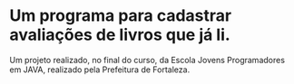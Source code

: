 # Um programa para cadastrar avaliações de livros que já li.
Um projeto realizado, no final do curso, da Escola Jovens Programadores em JAVA, realizado pela Prefeitura de Fortaleza.
